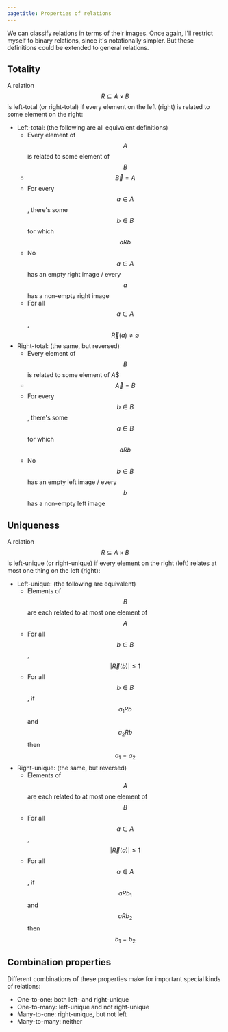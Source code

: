 ```yaml
---
pagetitle: Properties of relations
---
```

We can classify relations in terms of their images.  Once again, I'll restrict myself to binary relations, since it's notationally simpler.  But these definitions could be extended to general relations.

## Totality

A relation $$R\subseteq A \times B$$ is left-total (or right-total) if every element on the left (right) is related to some element on the right:

* Left-total: (the following are all equivalent definitions)
   * Every element of $$A$$ is related to some element of $$B$$
   * $$\overleftarrow{B}=A$$
   * For every $$a\in A$$, there's some $$b\in B$$ for which $$aRb$$
   * No $$a\in A$$ has an empty right image / every $$a$$ has a non-empty right image
   * For all $$a\in A$$, $$\overrightarrow{R}(a)\neq\emptyset$$
* Right-total: (the same, but reversed)
   * Every element of $$B$$ is related to some element of $A$$
   * $$\overrightarrow{A}=B$$
   * For every $$b\in B$$, there's some $$a\in B$$ for which $$aRb$$
   * No $$b\in B$$ has an empty left image / every $$b$$ has a non-empty left image

## Uniqueness

A relation $$R\subseteq A \times B$$ is left-unique (or right-unique) if every element on the right (left) relates at most one thing on the left (right):

* Left-unique: (the following are equivalent)
    * Elements of $$B$$ are each related to at most one element of $$A$$
    * For all $$b\in B$$, $$|\overleftarrow{R}(b)|\leq 1$$
    * For all $$b\in B$$, if $$a_1 R b$$ and $$a_2 R b$$ then $$a_1=a_2$$
* Right-unique: (the same, but reversed)
    * Elements of $$A$$ are each related to at most one element of $$B$$
    * For all $$a\in A$$, $$|\overrightarrow{R}(a)|\leq 1$$
    * For all $$a\in A$$, if $$a R b_1$$ and $$a R b_2$$ then $$b_1=b_2$$

## Combination properties

Different combinations of these properties make for important special kinds of relations:

* One-to-one: both left- and right-unique
* One-to-many: left-unique and not right-unique
* Many-to-one: right-unique, but not left
* Many-to-many: neither


